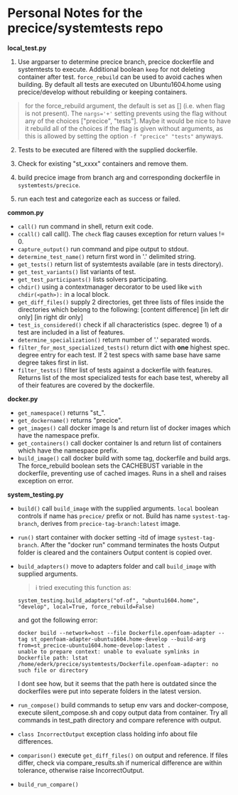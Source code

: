 # Personal Notes for the precice/systemtests repo


**local_test.py**

1. Use argparser to determine precice branch, precice dockerfile and systemtests to execute. Additional boolean `keep` for not deleting container after test. `force_rebuild` can be used to avoid caches when building. By default all tests are executed on Ubuntu1604.home using precice/develop without rebuilding or keeping containers.
> for the force_rebuild argument, the default is set as [] (i.e. when flag is not present). The `nargs='+'` setting prevents using the flag without any of the choices ["precice", "tests"]. Maybe it would be nice to have it rebuild all of the choices if the flag is given without arguments, as this is allowed by setting the option `-f "precice" "tests"` anyways.

2. Tests to be executed are filtered with the supplied dockerfile.

3. Check for existing "st_xxxx" containers and remove them.

4. build precice image from branch arg and corresponding dockerfile in `systemtests/precice`.

5. run each test and categorize each as success or failed.

**common.py**

- `call()` run command in shell, return exit code.
- `ccall()` call call(). The `check` flag causes exception for return values != 0.
- `capture_output()` run command and pipe output to stdout.
- `determine_test_name()` return first word in '.' delimited string.
- `get_tests()` return list of systemtests available (are in tests directory).
- `get_test_variants()` list variants of test.
- `get_test_participants()` lists solvers participating.
- `chdir()` using a contextmanager decorator to be used like `with chdir(<path>):` in a local block.
- `get_diff_files()` supply 2 directories, get three lists of files inside the directories which belong to the following: [content difference] [in left dir only] [in right dir only]
- `test_is_considered()` check if all characteristics (spec. degree 1) of a test are included in a list of features.
- `determine_specialization()` return number of '.' separated words.
- `filter_for_most_specialized_tests()` return dict with **one** highest spec. degree entry for each test. If 2 test specs with same base have same degree takes first in list.
- `filter_tests()` filter list of tests against a dockerfile with features. Returns list of the most specialized tests for each base test, whereby all of their features are covered by the dockerfile.

**docker.py**

- `get_namespace()` returns "st_".
- `get_dockername()` returns "precice".
- `get_images()` call docker image ls and return list of docker images which have the namespace prefix.
- `get_containers()` call docker container ls and return list of containers which have the namespace prefix.
- `build_image()` call docker build with some tag, dockerfile and build args. The force_rebuild boolean sets the CACHEBUST variable in the dockerfile, preventing use of cached images. Runs in a shell and raises exception on error.

**system_testing.py**

- `build()` call `build_image` with the supplied arguments. `local` boolean controls if name has `precice/` prefix or not. Build has name `systest-tag-branch`, derives from `precice-tag-branch:latest` image.
- `run()` start container with docker setting -itd of image `systest-tag-branch`. After the "docker run" command terminates the hosts Output folder is cleared and the containers Output content is copied over.
- `build_adapters()` move to adapters folder and call `build_image` with supplied arguments.
    > i tried executing this function as:
    ```
    system_testing.build_adapters("of-of", "ubuntu1604.home", "develop", local=True, force_rebuild=False)
    ```
    and got the following error:
    ```
    docker build --network=host --file Dockerfile.openfoam-adapter --tag st_openfoam-adapter-ubuntu1604.home-develop --build-arg from=st_precice-ubuntu1604.home-develop:latest .
    unable to prepare context: unable to evaluate symlinks in Dockerfile path: lstat /home/ederk/precice/systemtests/Dockerfile.openfoam-adapter: no such file or directory
    ```
    I dont see how, but it seems that the path here is outdated since the dockerfiles were put into seperate folders in the latest version.

- `run_compose()` build commands to setup env vars and docker-compose, execute silent_compose.sh and copy output data from container. Try all commands in test_path directory and compare reference with output.
- `class IncorrectOutput` exception class holding info about file differences.
- `comparison()` execute `get_diff_files()` on output and reference. If files differ, check via compare_results.sh if numerical difference are within tolerance, otherwise raise IncorrectOutput.
- `build_run_compare()`
